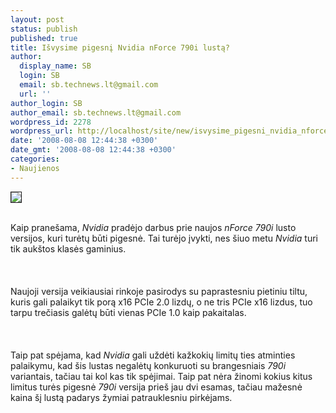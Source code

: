 ```yaml
---
layout: post
status: publish
published: true
title: Išvysime pigesnį Nvidia nForce 790i lustą?
author:
  display_name: SB
  login: SB
  email: sb.technews.lt@gmail.com
  url: ''
author_login: SB
author_email: sb.technews.lt@gmail.com
wordpress_id: 2278
wordpress_url: http://localhost/site/new/isvysime_pigesni_nvidia_nforce_790i_lusta_/
date: '2008-08-08 12:44:38 +0300'
date_gmt: '2008-08-08 12:44:38 +0300'
categories:
- Naujienos
---
```

<div class="imgright"><img src="http://tbn0.google.com/images?q=tbn:5hKBLwYmuKbYvM:http://techreport.com/r.x/nforce-590slis/money.jpg" border="1"></div>
<p><br>Kaip pranešama, <i>Nvidia</i> pradėjo darbus prie naujos <i>nForce 790i</i> lusto versijos, kuri turėtų būti pigesnė. Tai turėjo įvykti, nes šiuo metu <i>Nvidia</i> turi tik aukštos klasės gaminius.<br />
<br><br />
<br>Naujoji versija veikiausiai rinkoje pasirodys su paprastesniu pietiniu tiltu, kuris gali palaikyt tik porą x16 PCIe 2.0 lizdų, o ne tris PCIe x16 lizdus, tuo tarpu trečiasis galėtų būti vienas PCIe 1.0 kaip pakaitalas.<br />
<br><br />
<br>Taip pat spėjama, kad <i>Nvidia</i> gali uždėti kažkokių limitų ties atminties palaikymu, kad šis lustas negalėtų konkuruoti su brangesniais <i>790i</i> variantais, tačiau tai kol kas tik spėjimai. Taip pat nėra žinomi kokius kitus limitus turės pigesnė <i>790i</i> versija prieš jau dvi esamas, tačiau mažesnė kaina šį lustą padarys žymiai patrauklesniu pirkėjams.<br />
<br><br />
<br><br />
<br></p>
